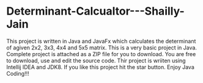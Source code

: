 # Determinant-Calcualtor---Shailly-Jain
This project is written in Java and JavaFx which calculates the determinant of agiven 2x2, 3x3, 4x4 and 5x5 matrix.
This is a very basic project in Java.
Complete project is attached as a ZIP file for you to download.
You are free to download, use and edit the source code.
Thir project is wriiten using Intellij IDEA and JDK8.
If you like this project hit the star button.
Enjoy Java Coding!!!
